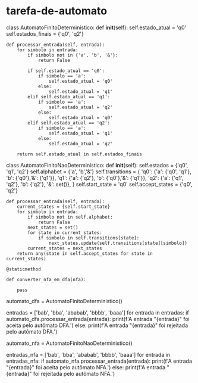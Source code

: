 # tarefa-de-automato

class AutomatoFinitoDeterministico:
    def __init__(self):
        self.estado_atual = 'q0'
        self.estados_finais = {'q0', 'q2'}

    def processar_entrada(self, entrada):
        for simbolo in entrada:
            if simbolo not in {'a', 'b', '&'}:
                return False

            if self.estado_atual == 'q0':
                if simbolo == 'a':
                    self.estado_atual = 'q0'
                else:
                    self.estado_atual = 'q1'
            elif self.estado_atual == 'q1':
                if simbolo == 'a':
                    self.estado_atual = 'q2'
                else:
                    self.estado_atual = 'q0'
            elif self.estado_atual == 'q2':
                if simbolo == 'a':
                    self.estado_atual = 'q1'
                else:
                    self.estado_atual = 'q2'

        return self.estado_atual in self.estados_finais


class AutomatoFinitoNaoDeterministico:
    def __init__(self):
        self.estados = {'q0', 'q1', 'q2'}
        self.alphabet = {'a', 'b','&'}
        self.transitions = {
            'q0': {'a': {'q0', 'q1'}, 'b': {'q0'},'&': {'q1'}},
            'q1': {'a': {'q2'}, 'b': {'q0'},'&': {'q1'}},
            'q2': {'a': {'q1', 'q2'}, 'b': {'q2'}, '&': set()},
        }
        self.start_state = 'q0'
        self.accept_states = {'q0', 'q2'}

    def processar_entrada(self, entrada):
        current_states = {self.start_state}
        for simbolo in entrada:
            if simbolo not in self.alphabet:
                return False
            next_states = set()
            for state in current_states:
                if simbolo in self.transitions[state]:
                    next_states.update(self.transitions[state][simbolo])
            current_states = next_states
        return any(state in self.accept_states for state in current_states)

    @staticmethod
  
    def converter_nfa_em_dfa(nfa):
        
        pass



automato_dfa = AutomatoFinitoDeterministico()


entradas = ['bab', 'bba', 'ababab', 'bbbb', 'baaa']
for entrada in entradas:
    if automato_dfa.processar_entrada(entrada):
        print(f'A entrada "{entrada}" foi aceita pelo autômato DFA.')
    else:
        print(f'A entrada "{entrada}" foi rejeitada pelo autômato DFA.')


automato_nfa = AutomatoFinitoNaoDeterministico()


entradas_nfa = ['bab', 'bba', 'ababab', 'bbbb', 'baaa']
for entrada in entradas_nfa:
    if automato_nfa.processar_entrada(entrada):
        print(f'A entrada "{entrada}" foi aceita pelo autômato NFA.')
    else:
        print(f'A entrada "{entrada}" foi rejeitada pelo autômato NFA.')
